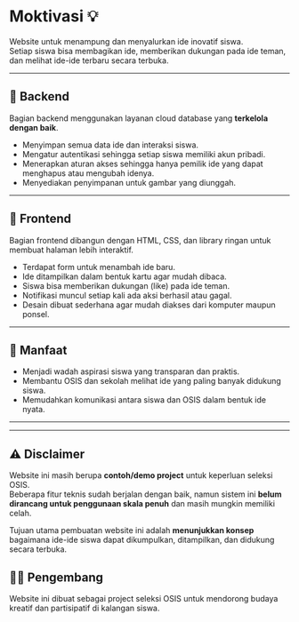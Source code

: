 # Moktivasi 💡

Website untuk menampung dan menyalurkan ide inovatif siswa.  
Setiap siswa bisa membagikan ide, memberikan dukungan pada ide teman, dan melihat ide-ide terbaru secara terbuka.

---

## 🔧 Backend
Bagian backend menggunakan layanan cloud database yang **terkelola dengan baik**.  
- Menyimpan semua data ide dan interaksi siswa.  
- Mengatur autentikasi sehingga setiap siswa memiliki akun pribadi.  
- Menerapkan aturan akses sehingga hanya pemilik ide yang dapat menghapus atau mengubah idenya.  
- Menyediakan penyimpanan untuk gambar yang diunggah.  

---

## 🎨 Frontend
Bagian frontend dibangun dengan HTML, CSS, dan library ringan untuk membuat halaman lebih interaktif.  
- Terdapat form untuk menambah ide baru.  
- Ide ditampilkan dalam bentuk kartu agar mudah dibaca.  
- Siswa bisa memberikan dukungan (like) pada ide teman.  
- Notifikasi muncul setiap kali ada aksi berhasil atau gagal.  
- Desain dibuat sederhana agar mudah diakses dari komputer maupun ponsel.  

---

## 🌟 Manfaat
- Menjadi wadah aspirasi siswa yang transparan dan praktis.  
- Membantu OSIS dan sekolah melihat ide yang paling banyak didukung siswa.  
- Memudahkan komunikasi antara siswa dan OSIS dalam bentuk ide nyata.  

---

---

## ⚠️ Disclaimer
Website ini masih berupa **contoh/demo project** untuk keperluan seleksi OSIS.  
Beberapa fitur teknis sudah berjalan dengan baik, namun sistem ini **belum dirancang untuk penggunaan skala penuh** dan masih mungkin memiliki celah.  

Tujuan utama pembuatan website ini adalah **menunjukkan konsep** bagaimana ide-ide siswa dapat dikumpulkan, ditampilkan, dan didukung secara terbuka.  

## 👨‍💻 Pengembang
Website ini dibuat sebagai project seleksi OSIS untuk mendorong budaya kreatif dan partisipatif di kalangan siswa.
 
